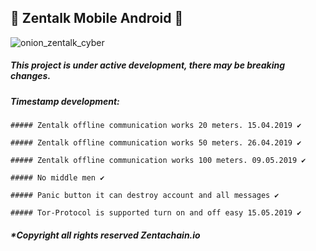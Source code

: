 ## :satellite: Zentalk Mobile Android :satellite:
![onion_zentalk_cyber](https://user-images.githubusercontent.com/40530024/57589057-93c2da00-751e-11e9-8a47-05e8a7c8319e.png)
##### This project is under active development, there may be breaking changes.

##### Timestamp development:
```
##### Zentalk offline communication works 20 meters. 15.04.2019 ✔️

##### Zentalk offline communication works 50 meters. 26.04.2019 ✔️

##### Zentalk offline communication works 100 meters. 09.05.2019 ✔️

##### No middle men ✔️

##### Panic button it can destroy account and all messages ✔️

##### Tor-Protocol is supported turn on and off easy 15.05.2019 ✔️

```

##### *Copyright all rights reserved Zentachain.io
